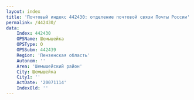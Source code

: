 ```yaml
---
layout: index
title: 'Почтовый индекс 442430: отделение почтовой связи Почты России'
permalink: /442430/
data:
    Index: 442430
    OPSName: Шемышейка
    OPSType: О
    OPSSubm: 442439
    Region: 'Пензенская область'
    Autonom: ''
    Area: 'Шемышейский район'
    City: Шемышейка
    City1: ''
    ActDate: '20071114'
    IndexOld: ''
---
```

